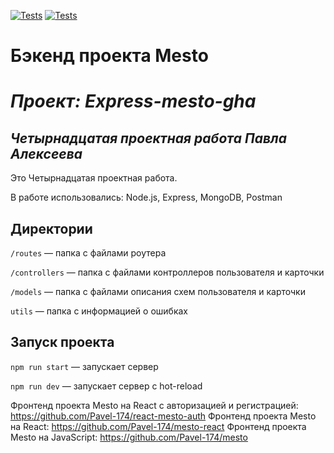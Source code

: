 [![Tests](../../actions/workflows/tests-13-sprint.yml/badge.svg)](../../actions/workflows/tests-13-sprint.yml) [![Tests](../../actions/workflows/tests-14-sprint.yml/badge.svg)](../../actions/workflows/tests-14-sprint.yml) 

# Бэкенд проекта Mesto   

# **_Проект: Express-mesto-gha_** 

## *Четырнадцатая проектная работа Павла Алексеева* 

Это Четырнадцатая проектная работа.  

 

В работе использовались: Node.js, Express, MongoDB, Postman 

 

## Директории 

 

`/routes` — папка с файлами роутера   

`/controllers` — папка с файлами контроллеров пользователя и карточки    

`/models` — папка с файлами описания схем пользователя и карточки   

`utils` — папка с информацией о ошибках  

 

## Запуск проекта 

 

`npm run start` — запускает сервер    

`npm run dev` — запускает сервер с hot-reload 

 

Фронтенд проекта Mesto на React с авторизацией и регистрацией: https://github.com/Pavel-174/react-mesto-auth
Фронтенд проекта Mesto на React: https://github.com/Pavel-174/mesto-react
Фронтенд проекта Mesto на JavaScript: https://github.com/Pavel-174/mesto

